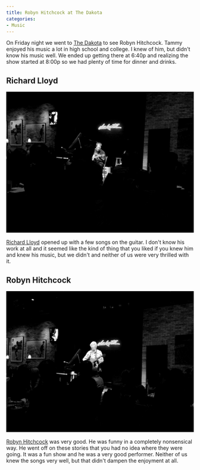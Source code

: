 ```yaml
---
title: Robyn Hitchcock at The Dakota
categories:
- Music
---
```


On Friday night we went to [The Dakota](http://dakotacooks.com) to see Robyn Hitchcock. Tammy enjoyed his music a lot in high school and college. I knew of him, but didn't know his music well. We ended up getting there at 6:40p and realizing the show started at 8:00p so we had plenty of time for dinner and drinks.

## Richard Lloyd

![](/assets/posts/2012/20121014-121423.jpg)

[Richard Lloyd](http://en.wikipedia.org/wiki/Richard_Lloyd_(guitarist)) opened up with a few songs on the guitar. I don't know his work at all and it seemed like the kind of thing that you liked if you knew him and knew his music, but we didn't and neither of us were very thrilled with it.

## Robyn Hitchcock

![](/assets/posts/2012/20121014-121432.jpg)

[Robyn Hitchcock](http://en.wikipedia.org/wiki/Robyn_Hitchcock) was very good. He was funny in a completely nonsensical way. He went off on these stories that you had no idea where they were going. It was a fun show and he was a very good performer. Neither of us knew the songs very well, but that didn't dampen the enjoyment at all.
